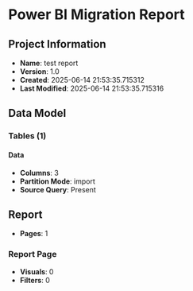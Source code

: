 # Power BI Migration Report

## Project Information
- **Name**: test report
- **Version**: 1.0
- **Created**: 2025-06-14 21:53:35.715312
- **Last Modified**: 2025-06-14 21:53:35.715316

## Data Model

### Tables (1)

#### Data
- **Columns**: 3
- **Partition Mode**: import
- **Source Query**: Present

## Report
- **Pages**: 1

### Report Page
- **Visuals**: 0
- **Filters**: 0
